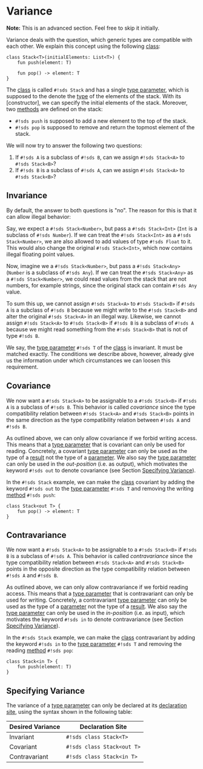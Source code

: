 # Variance

**Note:** This is an advanced section. Feel free to skip it initially.

Variance deals with the question, which generic types are compatible with each other. We explain this concept using the following [class][classes]:

```sds
class Stack<T>(initialElements: List<T>) {
    fun push(element: T)

    fun pop() -> element: T
}
```

The [class][classes] is called `#!sds Stack` and has a single [type parameter][type-parameters], which is supposed to the denote the [type][types] of the elements of the stack. With its [constructor], we can specify the initial elements of the stack. Moreover, two [methods][methods] are defined on the stack:

- `#!sds push` is supposed to add a new element to the top of the stack.
- `#!sds pop` is supposed to remove and return the topmost element of the stack.

We will now try to answer the following two questions:

1. If `#!sds A` is a subclass of `#!sds B`, can we assign `#!sds Stack<A>` to `#!sds Stack<B>`?
2. If `#!sds B` is a subclass of `#!sds A`, can we assign `#!sds Stack<A>` to `#!sds Stack<B>`?

## Invariance

By default, the answer to both questions is "no". The reason for this is that it can allow illegal behavior:

Say, we expect a `#!sds Stack<Number>`, but pass a `#!sds Stack<Int>` (`Int` is a subclass of `#!sds Number`). If we can treat the `#!sds Stack<Int>` as a `#!sds Stack<Number>`, we are also allowed to add values of type `#!sds Float` to it. This would also change the original `#!sds Stack<Int>`, which now contains illegal floating point values.

Now, imagine we a `#!sds Stack<Number>`, but pass a `#!sds Stack<Any>` (`Number` is a subclass of `#!sds Any`). If we can treat the `#!sds Stack<Any>` as a `#!sds Stack<Number>`, we could read values from the stack that are not numbers, for example strings, since the original stack can contain `#!sds Any` value.

To sum this up, we cannot assign `#!sds Stack<A>` to `#!sds Stack<B>` if `#!sds A` is a subclass of `#!sds B` because we might write to the `#!sds Stack<B>` and alter the original `#!sds Stack<A>` in an illegal way. Likewise, we cannot assign `#!sds Stack<A>` to `#!sds Stack<B>` if `#!sds B` is a subclass of `#!sds A` because we might read something from the `#!sds Stack<B>` that is not of type `#!sds B`.

We say, the [type parameter][type-parameters] `#!sds T` of the [class][classes] is invariant. It must be matched exactly. The conditions we describe above, however, already give us the information under which circumstances we can loosen this requirement.

## Covariance

We now want a `#!sds Stack<A>` to be assignable to a `#!sds Stack<B>` if `#!sds A` is a subclass of `#!sds B`. This behavior is called _covariance_ since the type compatibility relation between `#!sds Stack<A>` and `#!sds Stack<B>` points in the same direction as the type compatibility relation between `#!sds A` and `#!sds B`.

As outlined above, we can only allow covariance if we forbid writing access. This means that a [type parameter][type-parameters] that is covariant can only be used for reading. Concretely, a covariant [type parameter][type-parameters] can only be used as the type of a [result][results] not the type of a [parameter][parameters]. We also say the [type parameter][type-parameters] can only be used in the _out-position_ (i.e. as output), which motivates the keyword `#!sds out` to denote covariance (see Section [Specifying Variance](#specifying-variance)).

In the `#!sds Stack` example, we can make the [class][classes] covariant by adding the keyword `#!sds out` to the [type parameter][type-parameters] `#!sds T` and removing the writing [method][methods] `#!sds push`:

```sds
class Stack<out T> {
    fun pop() -> element: T
}
```

## Contravariance

We now want a `#!sds Stack<A>` to be assignable to a `#!sds Stack<B>` if `#!sds B` is a subclass of `#!sds A`. This behavior is called _contravariance_ since the type compatibility relation between `#!sds Stack<A>` and `#!sds Stack<B>` points in the opposite direction as the type compatibility relation between `#!sds A` and `#!sds B`.

As outlined above, we can only allow contravariance if we forbid reading access. This means that a [type parameter][type-parameters] that is contravariant can only be used for writing. Concretely, a contravariant [type parameter][type-parameters] can only be used as the type of a [parameter][parameters] not the type of a [result][results]. We also say the [type parameter][type-parameters] can only be used in the _in-position_ (i.e. as input), which motivates the keyword `#!sds in` to denote contravariance (see Section [Specifying Variance](#specifying-variance)).

In the `#!sds Stack` example, we can make the [class][classes] contravariant by adding the keyword `#!sds in` to the [type parameter][type-parameters] `#!sds T` and removing the reading [method][methods] `#!sds pop`:

```sds
class Stack<in T> {
    fun push(element: T)
}
```

## Specifying Variance

The variance of a [type parameter][type-parameters] can only be declared at its [declaration site][declaration-site-variance], using the syntax shown in the following table:

| Desired Variance | Declaration Site     |
|------------------|----------------------|
| Invariant        | `#!sds class Stack<T>`     |
| Covariant        | `#!sds class Stack<out T>` |
| Contravariant    | `#!sds class Stack<in T>`  |

[types]: types.md
[named-types]: types.md#named-types
[type-arguments]: types.md#type-arguments
[parameters]: parameters.md
[results]: results.md
[classes]: ../stub-language/classes.md
[methods]: ../stub-language/classes.md#defining-methods
[type-parameters]: ../stub-language/type-parameters.md
[declaration-site-variance]: ../stub-language/type-parameters.md#declaration-site-variance
